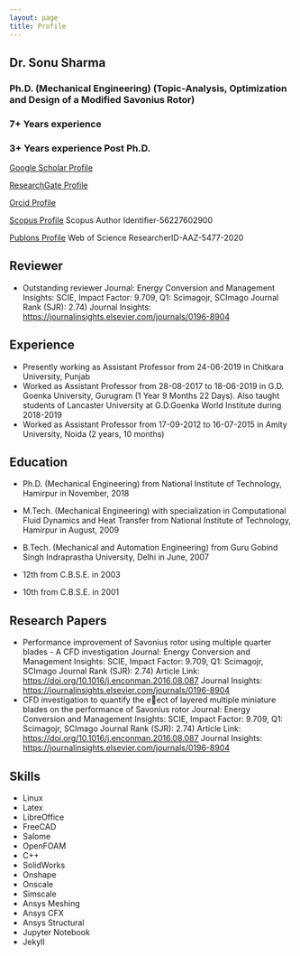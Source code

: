 ```yaml
---
layout: page
title: Profile
---
```

## Dr. Sonu Sharma
### Ph.D. (Mechanical Engineering) (Topic-Analysis, Optimization and Design of a Modified Savonius Rotor)
### 7+ Years experience
### 3+ Years experience Post Ph.D.

[Google Scholar Profile](https://scholar.google.com/citations?user=2DM2wSkAAAAJ)

[ResearchGate Profile](https://www.researchgate.net/profile/Sonu-Sharma-2)

[Orcid Profile](https://orcid.org/0000-0002-7621-8028)

[Scopus Profile](https://www.scopus.com/authid/detail.uri?authorId=56227602900)
Scopus Author Identifier-56227602900

[Publons Profile](https://publons.com/researcher/3913101/sonu-sharma/)
Web of Science ResearcherID-AAZ-5477-2020

## Reviewer
- Outstanding reviewer
  Journal: Energy Conversion and Management
  Insights: SCIE, Impact Factor: 9.709, Q1: Scimagojr,
  SCImago Journal Rank (SJR): 2.74)
  Journal Insights: https://journalinsights.elsevier.com/journals/0196-8904

## Experience
- Presently working as Assistant Professor from 24-06-2019 in Chitkara University, Punjab
- Worked as Assistant Professor from 28-08-2017 to 18-06-2019 in G.D. Goenka University, Gurugram (1 Year 9 Months 22 Days). Also taught students of Lancaster University at G.D.Goenka World Institute during 2018-2019
- Worked as Assistant Professor from 17-09-2012 to 16-07-2015 in Amity University, Noida (2 years, 10 months)

## Education
- Ph.D. (Mechanical Engineering) from National Institute of Technology, Hamirpur in November, 2018

- M.Tech. (Mechanical Engineering) with specialization in Computational Fluid Dynamics and Heat Transfer from National Institute of Technology, Hamirpur in August, 2009

- B.Tech. (Mechanical and Automation Engineering) from Guru Gobind Singh Indraprastha University, Delhi in June, 2007

- 12th from C.B.S.E. in 2003 

- 10th from C.B.S.E. in 2001

## Research Papers
- Performance improvement of Savonius rotor using multiple quarter blades - A CFD investigation
  Journal: Energy Conversion and Management
  Insights: SCIE, Impact Factor: 9.709, Q1: Scimagojr,
  SCImago Journal Rank (SJR): 2.74)
  Article Link: https://doi.org/10.1016/j.enconman.2016.08.087
  Journal Insights: https://journalinsights.elsevier.com/journals/0196-8904
- CFD investigation to quantify the eect of layered multiple miniature blades on the performance of Savonius rotor
  Journal: Energy Conversion and Management
  Insights: SCIE, Impact Factor: 9.709, Q1: Scimagojr,
  SCImago Journal Rank (SJR): 2.74)
  Article Link: https://doi.org/10.1016/j.enconman.2016.08.087
  Journal Insights: https://journalinsights.elsevier.com/journals/0196-8904

## Skills
- Linux
- Latex
- LibreOffice
- FreeCAD
- Salome
- OpenFOAM
- C++
- SolidWorks
- Onshape
- Onscale
- Simscale
- Ansys Meshing
- Ansys CFX
- Ansys Structural
- Jupyter Notebook
- Jekyll

